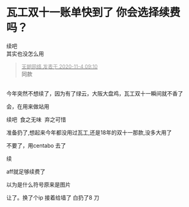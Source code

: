 # 瓦工双十一账单快到了 你会选择续费吗？


续吧<br />
其实也没怎么用<br />


<div class="quote"><blockquote><font size="2"><a href="https://www.hostloc.com/forum.php?mod=redirect&amp;goto=findpost&amp;pid=9399575&amp;ptid=762101" target="_blank"><font color="#999999">天朝网络 发表于 2020-11-4 09:10</font></a></font><br />
同款</blockquote></div><br />
今年突然不想续了，因为有了绿云，大阪大盘鸡，瓦工双十一瞬间就不香了

会，在用来做站用

续吧&nbsp;&nbsp;食之无味&nbsp;&nbsp;弃之可惜

准备扔了,想起来今年都没用过瓦工,还是18年的双十一那款,没多大用了

不要了，用centabo 去了

续

aff就足够续费了<br />


以为是什么符号原来是图片<img id="aimg_e4d8d" onclick="zoom(this, this.src, 0, 0, 0)" class="zoom" src="https://cdn.jsdelivr.net/gh/hishis/forum-master/public/images/patch.gif" onmouseover="img_onmouseoverfunc(this)" onload="thumbImg(this)" border="0" alt="" />

让了。换了个ip 接着给墙了 白扔了8 刀
